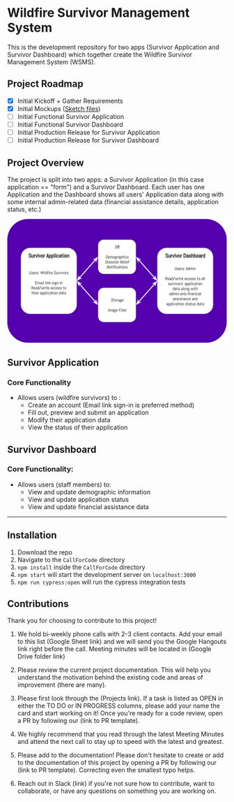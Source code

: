 # Wildfire Survivor Management System

This is the development repository for two apps (Survivor Application and Survivor Dashboard) which together create the Wildfire Survivor Management System (WSMS).

## Project Roadmap

- [x] Initial Kickoff + Gather Requirements
- [x] Initial Mockups (<a href="https://sketch.cloud/s/8Az7w">Sketch files</a>)
- [ ] Initial Functional Survivor Application
- [ ] Initial Functional Survivor Dashboard
- [ ] Initial Production Release for Survivor Application
- [ ] Initial Production Release for Survivor Dashboard

## Project Overview

The project is split into two apps: a Survivor Application (in this case application == "form") and a Survivor Dashboard. Each user has one Application and the Dashboard shows all users' Application data along with some internal admin-related data (financial assistance details, application status, etc.)

<img src="./public/images/WSMS.svg" />

## Survivor Application

### Core Functionality

- Allows users (wildfire survivors) to :
  - Create an account (Email link sign-in is preferred method)
  - Fill out, preview and submit an application
  - Modify their application data
  - View the status of their application
  
## Survivor Dashboard

### Core Functionality:

- Allows users (staff members) to:
  - View and update demographic information
  - View and update application status
  - View and update financial assistance data
 <hr>
 
## Installation

1. Download the repo
2. Navigate to the `CallForCode` directory
3. `npm install` inside the `CallForCode` directory
4. `npm start` will start the development server on `localhost:3000`
5. `npm run cypress:open` will run the cypress integration tests

## Contributions

Thank you for choosing to contribute to this project!

1. We hold bi-weekly phone calls with 2-3 client contacts. Add your email to this list (Google Sheet link) and we will send you the Google Hangouts link right before the call. Meeting minutes will be located in (Google Drive folder link)

2. Please review the current project documentation. This will help you understand the motivation behind the existing code and areas of improvement (there are many).

3. Please first look through the (Projects link). If a task is listed as OPEN in either the TO DO or IN PROGRESS columns, please add your name the card and start working on it! Once you're ready for a code review, open a PR by following our (link to PR template).

4. We highly recommend that you read through the latest Meeting Minutes and attend the next call to stay up to speed with the latest and greatest.

5. Please add to the documentation! Please don't hesitate to create or add to the documentation of this project by opening a PR by following our (link to PR template). Correcting even the smallest typo helps. 

6. Reach out in Slack (link) if you're not sure how to contribute, want to collaborate, or have any questions on something you are working on.

